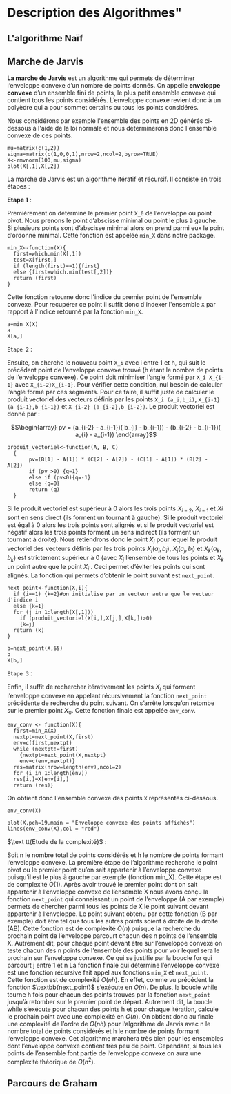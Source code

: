 
# Description des Algorithmes"


## L'algorithme Naïf

## Marche de Jarvis

**La marche de Jarvis** est un algorithme qui permets de déterminer l’enveloppe convexe d’un nombre de points donnés. On appelle **enveloppe convexe** d’un ensemble fini de points, le plus petit ensemble convexe qui contient tous les points considérés. L’enveloppe convexe revient donc à un polyèdre qui a pour sommet certains ou tous les points considérés.

Nous considérons par exemple l'ensemble des points en 2D générés ci-dessous à l'aide de la loi normale et nous déterminerons donc l'ensemble convexe de ces points.

```
mu=matrix(c(1,2))
sigma=matrix(c(1,0,0,1),nrow=2,ncol=2,byrow=TRUE)
X<-rmvnorm(100,mu,sigma)
plot(X[,1],X[,2])
```

La marche de Jarvis est un algorithme itératif et récursif. Il consiste en trois étapes :

**Etape 1** : 

Premièrement on détermine le premier point `X_0` de l’enveloppe ou point pivot. Nous prenons le point d’abscisse minimal ou point le plus à gauche. Si plusieurs points sont d’abscisse minimal alors on prend parmi eux le point d’ordonné minimal. Cette fonction est appelée `min_X` dans notre package.

```{r}
min_X<-function(X){
  first=which.min(X[,1])
  test=X[first,]
  if (length(first)==1){first}
  else {first=which.min(test[,2])}
  return (first)
}
```
Cette fonction retourne donc l'indice du premier point de l'ensemble convexe. Pour recupérer ce point il suffit donc d'indexer l'ensemble `X` par rapport à l'indice retourné par la fonction `min_X`. 

```{r}
a=min_X(X)
a
X[a,]
```

$\texttt{Etape 2}$ : 

Ensuite, on cherche le nouveau point `X_i` avec i entre 1 et h, qui suit le précédent point de l’enveloppe convexe trouvé (h étant le nombre de points de l’enveloppe convexe). Ce point doit minimiser l’angle formé par `X_i X_{i-1}` avec `X_{i-2}X_{i-1}`.
Pour vérifier cette condition, nul besoin de calculer l’angle formé par ces segments. Pour ce faire, il suffit juste de calculer le produit vectoriel des vecteurs définis par les points `X_i (a_i,b_i)`, `X_{i-1} (a_{i-1},b_{i-1})` et  `X_{i-2} (a_{i-2},b_{i-2})`. Le produit vectoriel est donné par :

$$\begin{array}
pv = (a_{i-2} - a_{i-1})( b_{i} - b_{i-1}) - (b_{i-2} - b_{i-1})( a_{i} - a_{i-1})
\end{array}$$

```{r}
produit_vectoriel<-function(A, B, C)
  {
       pv=(B[1] - A[1]) * (C[2] - A[2]) - (C[1] - A[1]) * (B[2] - A[2])
       if (pv >0) {q=1}
       else if (pv<0){q=-1}
       else {q=0}
       return (q)
  }
```

Si le produit vectoriel est supérieur à 0 alors les trois points $X_{i-2}$, $X_{i-1}$ et $X{i}$ sont en sens direct (ils forment un tournant à gauche). Si le produit vectoriel est égal à 0 alors les trois points sont alignés et si le produit vectoriel est négatif alors les trois points forment un sens indirect (ils forment un tournant à droite).
Nous retiendrons donc le point $X_i$ pour lequel le produit vectoriel des vecteurs définis par les trois points $X_i (a_i,b_i)$, $X_j (a_j,b_j)$ et $X_k (a_k,b_k)$ est strictement supérieur à 0 (avec $X_j$ l’ensemble de tous les points et $X_k$ un point autre que le point $X_i$ . Ceci permet d’éviter les points qui sont alignés. La fonction qui permets d’obtenir le point suivant est $\texttt{next_point}$.

```{r}
next_point<-function(X,i){
  if (i==1) {k=2}#on initialise par un vecteur autre que le vecteur d'indice i
  else {k=1}
  for (j in 1:length(X[,1]))
    if (produit_vectoriel(X[i,],X[j,],X[k,])>0)
    {k=j}
  return (k)
}
```

```{r}
b=next_point(X,65)
b
X[b,]
```

$\texttt{Etape 3}$ :

Enfin, il suffit de rechercher itérativement les points $X_{i}$ qui forment l’enveloppe convexe en appelant récursivement la fonction $\texttt{next_point}$ précédente de recherche du point suivant. On s’arrête lorsqu’on retombe sur le premier point $X_{0}$. Cette fonction finale est appelée $\texttt{env_conv}$.


```{r}
env_conv <- function(X){
  first=min_X(X)
  nextpt=next_point(X,first)
  env=c(first,nextpt)
  while (nextpt!=first)
    {nextpt=next_point(X,nextpt)
    env=c(env,nextpt)}
  res=matrix(nrow=length(env),ncol=2)
  for (i in 1:length(env))
  res[i,]=X[env[i],]
  return (res)}

```

On obtient donc l'ensemble convexe des points $\texttt{X}$ représentés ci-dessous.

```{r include=FALSE}
env_conv(X)
```

```{r echo=FALSE}
plot(X,pch=19,main = "Enveloppe convexe des points affichés")
lines(env_conv(X),col = "red")
```

$\text tt{Etude de la complexité}$ :

Soit n le nombre total de points considérés et h le nombre de points formant l’enveloppe convexe.
La première étape de l’algorithme recherche le point pivot ou le premier point qu’on sait appartenir à l’enveloppe convexe puisqu’il est le plus à gauche par exemple (fonction min_X). Cette étape est de complexité $O(1)$.
Après avoir trouvé le premier point dont on sait appartenir à l’enveloppe convexe de l’ensemble X nous avons conçu la fonction $\texttt{next_point}$ qui connaissant un point de l’enveloppe (A par exemple) permets de chercher parmi tous les points de X le point suivant devant appartenir à l’enveloppe. Le point suivant obtenu par cette fonction (B par exemple) doit être tel que tous les autres points soient à droite de la droite (AB). Cette fonction est de complexité $O(n)$ puisque la recherche du prochain point de l’enveloppe parcourt chacun des n points de l’ensemble X. Autrement dit, pour chaque point devant être sur l’enveloppe convexe on teste chacun des n points de l’ensemble des points pour voir lequel sera le prochain sur l’enveloppe convexe. Ce qui se justifie par la boucle for qui parcourt j entre 1 et n
La fonction finale qui détermine l’enveloppe convexe est une fonction récursive fait appel aux fonctions $\texttt{min_X}$ et $\texttt{next_point}$. Cette fonction est de complexité $O(nh)$. En effet, comme vu précédent la fonction $\textbb{next_point}$ s’exécute en $O(n)$. De plus, la boucle while tourne h fois pour chacun des points trouvés par la fonction $\texttt{next_point}$ jusqu’à retomber sur le premier point de départ. Autrement dit, la boucle while s’exécute pour chacun des points h et pour chaque itération, calcule le prochain point avec une complexité en $O(n)$. 
On obtient donc au finale une complexité de l’ordre de $O(nh)$ pour l’algorithme de Jarvis avec n le nombre total de points considérés et h le nombre de points formant l’enveloppe convexe.
Cet algorithme marchera très bien pour les ensembles dont l’enveloppe convexe contient très peu de point. Cependant, si tous les points de l’ensemble font partie de l’enveloppe convexe on aura une complexité théorique de $O(n^2)$.

##  Parcours de Graham

